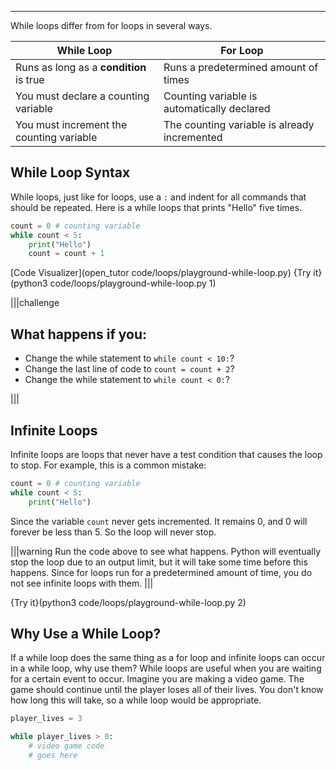 ----------
While loops differ from for loops in several ways. 

|While Loop|For Loop|
|----------|--------|
|Runs as long as a **condition** is true|Runs a predetermined amount of times|
|You must declare a counting variable|Counting variable is automatically declared|
|You must increment the counting variable|The counting variable is already incremented|

## While Loop Syntax
While loops, just like for loops, use a `:` and indent for all commands that should be repeated. Here is a while loops that prints "Hello" five times.

```python
count = 0 # counting variable
while count < 5:
    print("Hello")
    count = count + 1
```

[Code Visualizer](open_tutor code/loops/playground-while-loop.py)
{Try it}(python3 code/loops/playground-while-loop.py 1)

|||challenge
## What happens if you:
* Change the while statement to `while count < 10:`?
* Change the last line of code to `count = count + 2`?
* Change the while statement to `while count < 0:`?

|||

## Infinite Loops
Infinite loops are loops that never have a test condition that causes the loop to stop. For example, this is a common mistake:

```python
count = 0 # counting variable
while count < 5:
    print("Hello")
```

Since the variable `count` never gets incremented. It remains 0, and 0 will forever be less than 5. So the loop will never stop.

|||warning
Run the code above to see what happens. Python will eventually stop the loop due to an output limit, but it will take some time before this happens. Since for loops run for a predetermined amount of time, you do not see infinite loops with them.
|||

{Try it}(python3 code/loops/playground-while-loop.py 2)

## Why Use a While Loop?
If a while loop does the same thing as a for loop and infinite loops can occur in a while loop, why use them? While loops are useful when you are waiting for a certain event to occur. Imagine you are making a video game. The game should continue until the player loses all of their lives. You don't know how long this will take, so a while loop would be appropriate.

```python
player_lives = 3

while player_lives > 0:
    # video game code
    # goes here
```